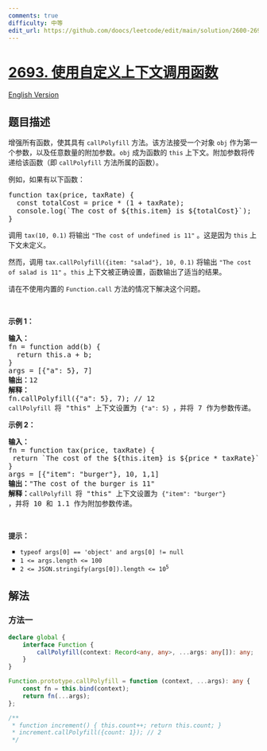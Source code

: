 ```yaml
---
comments: true
difficulty: 中等
edit_url: https://github.com/doocs/leetcode/edit/main/solution/2600-2699/2693.Call%20Function%20with%20Custom%20Context/README.md
---
```


<!-- problem:start -->

# [2693. 使用自定义上下文调用函数](https://leetcode.cn/problems/call-function-with-custom-context)

[English Version](/solution/2600-2699/2693.Call%20Function%20with%20Custom%20Context/README_EN.md)

## 题目描述

<!-- description:start -->

<p>增强所有函数，使其具有&nbsp;<code>callPolyfill</code>&nbsp;方法。该方法接受一个对象&nbsp;<code>obj</code>&nbsp;作为第一个参数，以及任意数量的附加参数。<code>obj</code>&nbsp;成为函数的&nbsp;<code>this</code>&nbsp;上下文。附加参数将传递给该函数（即&nbsp;<code>callPolyfill</code>&nbsp;方法所属的函数）。</p>

<p>例如，如果有以下函数：</p>

<pre>
function tax(price, taxRate) {
  const totalCost = price * (1 + taxRate);
&nbsp; console.log(`The cost of ${this.item} is ${totalCost}`);
}
</pre>

<p>调用&nbsp;<code>tax(10, 0.1)</code>&nbsp;将输出&nbsp;<code>"The cost of undefined is 11"</code>&nbsp;。这是因为&nbsp;<code>this</code>&nbsp;上下文未定义。</p>

<p>然而，调用&nbsp;<code>tax.callPolyfill({item: "salad"}, 10, 0.1)</code>&nbsp;将输出&nbsp;<code>"The cost of salad is 11"</code>&nbsp;。<code>this</code>&nbsp;上下文被正确设置，函数输出了适当的结果。</p>

<p>请在不使用内置的&nbsp;<code>Function.call</code>&nbsp;方法的情况下解决这个问题。</p>

<p>&nbsp;</p>

<p><strong class="example">示例 1：</strong></p>

<pre>
<strong>输入：</strong>
fn = function add(b) {
  return this.a + b;
}
args = [{"a": 5}, 7]
<b>输出：</b>12
<strong>解释：</strong>
fn.callPolyfill({"a": 5}, 7); // 12
<code>callPolyfill </code>将 "this" 上下文设置为 <code>{"a": 5} </code>，并将 7 作为参数传递。
</pre>

<p><strong class="example">示例 2：</strong></p>

<pre>
<b>输入：</b>
fn = function tax(price, taxRate) { 
&nbsp;return `The cost of the ${this.item} is ${price * taxRate}`; 
}
args = [{"item": "burger"}, 10, 1,1]
<b>输出：</b>"The cost of the burger is 11"
<b>解释：</b><code>callPolyfill </code>将 "this" 上下文设置为 <code>{"item": "burger"} </code>，并将 10 和 1.1 作为附加参数传递。
</pre>

<p>&nbsp;</p>

<p><strong>提示：</strong></p>

<ul style="list-style-type:square;">
	<li><code><font face="monospace">typeof args[0] == 'object' and args[0] != null</font></code></li>
	<li><code>1 &lt;= args.length &lt;= 100</code></li>
	<li><code>2 &lt;= JSON.stringify(args[0]).length &lt;= 10<sup>5</sup></code></li>
</ul>

<!-- description:end -->

## 解法

<!-- solution:start -->

### 方法一

<!-- tabs:start -->

```ts
declare global {
    interface Function {
        callPolyfill(context: Record<any, any>, ...args: any[]): any;
    }
}

Function.prototype.callPolyfill = function (context, ...args): any {
    const fn = this.bind(context);
    return fn(...args);
};

/**
 * function increment() { this.count++; return this.count; }
 * increment.callPolyfill({count: 1}); // 2
 */
```

<!-- tabs:end -->

<!-- solution:end -->

<!-- problem:end -->
